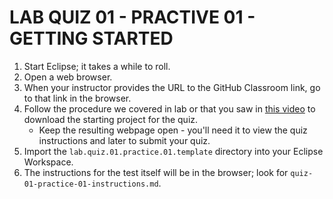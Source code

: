 # LAB QUIZ 01 - PRACTIVE 01 - GETTING STARTED

1. Start Eclipse; it takes a while to roll.
1. Open a web browser.
1. When your instructor provides the URL to the GitHub Classroom link, go to that link in the browser.
1. Follow the procedure we covered in lab or that you saw in [this video](https://drive.google.com/open?id=1tSUzOjyC7nFfRdFrPsv7lifdoQkDbREI) to download the starting project for the quiz.
   - Keep the resulting webpage open - you'll need it to view the quiz instructions and later to submit your quiz.
1. Import the `lab.quiz.01.practice.01.template` directory into your Eclipse Workspace.
1. The instructions for the test itself will be in the browser; look for `quiz-01-practice-01-instructions.md`.